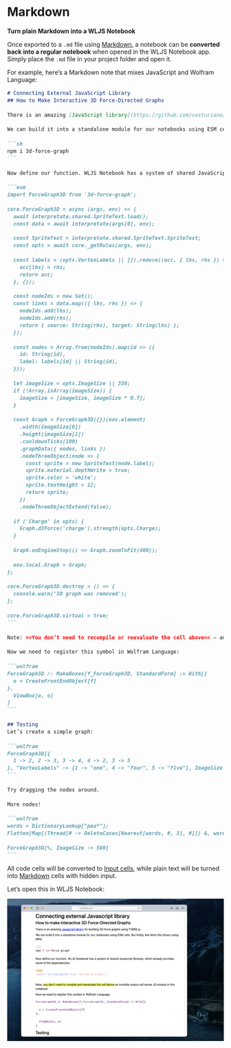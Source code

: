 # Markdown

__Turn plain Markdown into a WLJS Notebook__

Once exported to a `.md` file using [Markdown](frontend/Exporting/Markdown.md), a notebook can be __converted back into a regular notebook__ when opened in the WLJS Notebook app. Simply place the `.md` file in your project folder and open it.

For example, here’s a Markdown note that mixes JavaScript and Wolfram Language:

````markdown title="Test.md"
# Connecting External JavaScript Library
## How to Make Interactive 3D Force-Directed Graphs

There is an amazing [JavaScript library](https://github.com/vasturiano/3d-force-graph) for building 3D force-directed graphs using THREE.js.

We can build it into a standalone module for our notebooks using ESM cells. But first, let's fetch this library using NPM:

```sh
npm i 3d-force-graph
```

Now define our function. WLJS Notebook has a system of shared JavaScript libraries, which already includes some dependencies.

```esm
import ForceGraph3D from '3d-force-graph';

core.ForceGraph3D = async (args, env) => {
  await interpretate.shared.SpriteText.load();
  const data = await interpretate(args[0], env);

  const SpriteText = interpretate.shared.SpriteText.SpriteText;
  const opts = await core._getRules(args, env);

  const labels = (opts.VertexLabels || []).reduce((acc, { lhs, rhs }) => {
    acc[lhs] = rhs;
    return acc;
  }, {});

  const nodeIds = new Set();
  const links = data.map(({ lhs, rhs }) => {
    nodeIds.add(lhs);
    nodeIds.add(rhs);
    return { source: String(rhs), target: String(lhs) };
  });

  const nodes = Array.from(nodeIds).map(id => ({
    id: String(id),
    label: labels[id] || String(id),
  }));

  let imageSize = opts.ImageSize || 350;
  if (!Array.isArray(imageSize)) {
    imageSize = [imageSize, imageSize * 0.7];
  }

  const Graph = ForceGraph3D({})(env.element)
    .width(imageSize[0])
    .height(imageSize[1])
    .cooldownTicks(100)
    .graphData({ nodes, links })
    .nodeThreeObject(node => {
      const sprite = new SpriteText(node.label);
      sprite.material.depthWrite = true;
      sprite.color = 'white';
      sprite.textHeight = 12;
      return sprite;
    })
    .nodeThreeObjectExtend(false);

  if ('Charge' in opts) {
    Graph.d3Force('charge').strength(opts.Charge);
  }

  Graph.onEngineStop(() => Graph.zoomToFit(400));

  env.local.Graph = Graph;
};

core.ForceGraph3D.destroy = () => {
  console.warn('3D graph was removed');
};

core.ForceGraph3D.virtual = true;
```

Note: ==You don’t need to recompile or reevaluate the cell above== — an invisible output cell stores the JS module within the notebook.

Now we need to register this symbol in Wolfram Language:

```wolfram
ForceGraph3D /: MakeBoxes[f_ForceGraph3D, StandardForm] := With[{
  o = CreateFrontEndObject[f]
},
  ViewBox[o, o]
]
```

## Testing
Let’s create a simple graph:

```wolfram
ForceGraph3D[{
  1 -> 2, 2 -> 3, 3 -> 4, 4 -> 2, 3 -> 5
}, "VertexLabels" -> {1 -> "one", 4 -> "four", 5 -> "five"}, ImageSize -> 500]
```

Try dragging the nodes around.

More nodes!

```wolfram
words = DictionaryLookup["pea*"];
Flatten[Map[(Thread[# -> DeleteCases[Nearest[words, #, 3], #]]) &, words]];

ForceGraph3D[%, ImageSize -> 500]
```
````

All code cells will be converted to [Input cells](frontend/Cell%20types/Input%20cell.md), while plain text will be turned into [Markdown](frontend/Cell%20types/Markdown.md) cells with hidden input.

Let’s open this in WLJS Notebook:

![](./../../Screenshot%202024-12-19%20at%2019.21.16.png)


